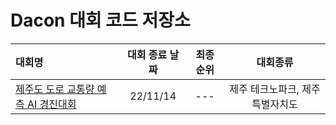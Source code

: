 # Dacon 대회 코드 저장소

|대회명|대회 종료 날짜|최종 순위|대회종류| 
|:----------------------------------|:--------:|:------:|:-------------------:|
|[제주도 도로 교통량 예측 AI 경진대회]()|22/11/14|---|제주 테크노파크, 제주특별자치도|

